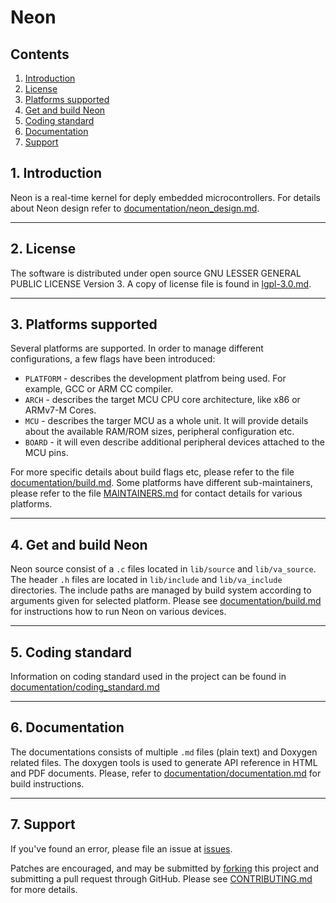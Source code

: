 # Neon
## Contents
1. [Introduction](#1-introduction)
2. [License](#2-license)
3. [Platforms supported](#3-platforms-supported)
4. [Get and build Neon](#4-get-and-build-neon)
5. [Coding standard](#5-coding-standard)
6. [Documentation](#6-documentation)
7. [Support](#7-support)

## 1. Introduction
Neon is a real-time kernel for deply embedded microcontrollers. For
details about Neon design refer to [documentation/neon_design.md].

---
## 2. License
The software is distributed under open source GNU LESSER GENERAL PUBLIC LICENSE
Version 3. A copy of license file is found in [lgpl-3.0.md].

---
## 3. Platforms supported
Several platforms are supported. In order to manage different configurations, a
few flags have been introduced:
 - `PLATFORM` - describes the development platfrom being used. For example,
   GCC or ARM CC compiler.
 - `ARCH` - describes the target MCU CPU core architecture, like x86 or 
   ARMv7-M Cores.
 - `MCU` - describes the targer MCU as a whole unit. It will provide details
   about the available RAM/ROM sizes, peripheral configuration etc.
 - `BOARD` - it will even describe additional peripheral devices attached to
   the MCU pins.

For more specific details about build flags etc, please refer to the file
[documentation/build.md]. Some platforms have different sub-maintainers,
please refer to the file [MAINTAINERS.md] for contact details for various
platforms.

---
## 4. Get and build Neon
Neon source consist of a ``.c`` files located in `lib/source` and
`lib/va_source`. The header ``.h`` files are located in `lib/include` and
`lib/va_include` directories. The include paths are managed by build system
according to arguments given for selected platform. Please see 
[documentation/build.md] for instructions how to run Neon on various devices.

---
## 5. Coding standard
Information on coding standard used in the project can be found in
[documentation/coding_standard.md]

---
## 6. Documentation
The documentations consists of multiple ``.md`` files (plain text) and Doxygen
related files. The doxygen tools is used to generate API reference in HTML and
PDF documents. Please, refer to [documentation/documentation.md] for build
instructions.

---
## 7. Support
If you've found an error, please file an issue at [issues].

Patches are encouraged, and may be submitted by [forking] this project and
submitting a pull request through GitHub. Please see [CONTRIBUTING.md] for
more details.

[documentation/build.md]: documentation/build.md
[documentation/documentation.md]: documentation/documentation.md
[documentation/coding_standard.md]: documentation/coding_standard.md
[documentation/neon_design.md]: documentation/neon_design.md
[documentation/build.md]: documentation/build.md
[CONTRIBUTING.md]: CONTRIBUTING.md
[MAINTAINERS.md]: MAINTAINERS.md
[lgpl-3.0.md]: lgpl-3.0.md
[issues]: https://github.com/nradulovic/neon-v2/issues/new
[forking]: https://github.com/nradulovic/neon-v2/fork
